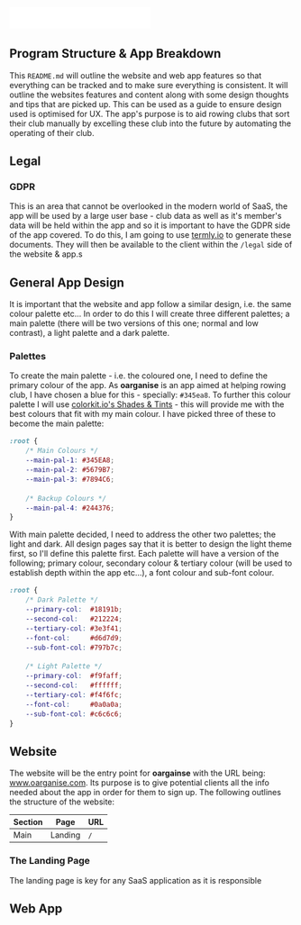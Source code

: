 <img src="docs/images/oarganise-logo.png" alt="oarganise logo" style="width: 250px; margin-block: 25px 0;">

## Program Structure & App Breakdown
This `README.md` will outline the website and web app features so that everything can be tracked and to make sure 
everything is consistent. It will outline the websites features and content along with some design thoughts and tips 
that are picked up. This can be used as a guide to ensure design used is optimised for UX. The app's purpose is to aid
rowing clubs that sort their club manually by excelling these club into the future by automating the operating of their 
club.

## Legal
### GDPR
This is an area that cannot be overlooked in the modern world of SaaS, the app will be used by a large user base - club
data as well as it's member's data will be held within the app and so it is important to have the GDPR side of the app
covered. To do this, I am going to use [termly.io](https://termly.io/) to generate these documents. They will then be
available to the client within the `/legal` side of the website & app.s

## General App Design
It is important that the website and app follow a similar design, i.e. the same colour palette etc... In order to do
this I will create three different palettes; a main palette (there will be two versions of this one; normal and low
contrast), a light palette and a dark palette.

### Palettes
To create the main palette - i.e. the coloured one, I need to define the primary colour of the app. As **oarganise** is
an app aimed at helping rowing club, I have chosen a blue for this - specially: `#345ea8`. To further this colour 
palette I will use [colorkit.io's Shades & Tints](https://colorkit.io/shades-tints) - this will provide me with the best
colours that fit with my main colour. I have picked three of these to become the main palette:

```css
:root {
    /* Main Colours */
    --main-pal-1: #345EA8;
    --main-pal-2: #5679B7;
    --main-pal-3: #7894C6;

    /* Backup Colours */
    --main-pal-4: #244376;
}
```

With main palette decided, I need to address the other two palettes; the light and dark. All design pages say that it 
is better to design the light theme first, so I'll define this palette first. Each palette will have a version of the
following; primary colour, secondary colour & tertiary colour (will be used to establish depth within the app etc...), a
font colour and sub-font colour.

```css
:root {
    /* Dark Palette */
    --primary-col:  #18191b;
    --second-col:   #212224;
    --tertiary-col: #3e3f41;
    --font-col:     #d6d7d9;
    --sub-font-col: #797b7c;

    /* Light Palette */
    --primary-col:  #f9faff;
    --second-col:   #ffffff;
    --tertiary-col: #f4f6fc;
    --font-col:     #0a0a0a;
    --sub-font-col: #c6c6c6;
}
```

## Website
The website will be the entry point for **oargainse** with the URL being: www.oarganise.com. Its purpose is to give 
potential clients all the info needed about the app in order for them to sign up. The following outlines the structure 
of the website:

| Section | Page     | URL         |
|---------|----------|-------------|
| Main    | Landing  | `/`         |

### The Landing Page
The landing page is key for any SaaS application as it is responsible 

## Web App

